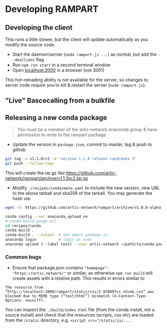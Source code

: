 # Developing RAMPART

## Developing the client
This runs a little slower, but the client will update automatically as you modify the source code.
* Start the daemon/server (`node rampart.js ...`) as normal, but add the `--devClient` flag
* Run `npm run start` in a second terminal window
* Open [localhost:3000](http://localhost:3000) in a browser (not 3001)

This hot-reloading ability is not available for the server, so changes to server code require you to kill & restart the server (`node rampart.js`).

## "Live" Bascecalling from a bulkfile


## Releasing a new conda package

> You must be a member of the artic-network anaconda group & have permission to write to the rampart package

* Update the version in `package.json`, commit to master, tag & push to github

```bash
git tag -a v1.1.0rc2 -m "version 1.1.0 release candidate 2"
git push --follow-tags
```

This will create the tar.gz like https://github.com/artic-network/rampart/archive/v1.1.0rc2.tar.gz

* Modify `./recipes/conda/meta.yaml` to include the new version, new URL to the above tarball and sha256 of the tarball.
You may generate the hash via:

```bash
wget -O- https://github.com/artic-network/rampart/archive/v1.0.0-alpha.1.tar.gz | shasum -a 256
```

```bash
conda config --set anaconda_upload no
# conda-build purge-all
cd recipes/conda
conda-build .
conda-build . --output 	# see where package is
anaconda login 			# login as user
anaconda upload [--label test] --user artic-network </path/to/conda-package.tar.bz2>
```

### Common bugs

* Ensure that package.json contains `"homepage": "https://artic.network/"` or similar, as otherwise `npm run build` will create assets with a relative path.
This results in errors similar to
```
The resource from “http://localhost:3000/rampart/static/css/2.870097cc.chunk.css” was blocked due to MIME type (“text/html”) mismatch (X-Content-Type-Options: nosniff).
```
You can inspect the `./build/index.html` file (from the conda install, not a source install) and check that the resources (scripts, css etc)
are loaded from the `/static` directory, e.g. `<script src="/static/js/...`.


